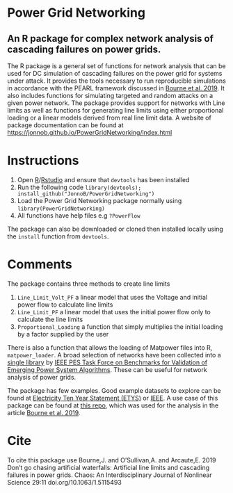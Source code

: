# Power Grid Networking
## An R package for complex network analysis of cascading failures on power grids.

The R package is a general set of functions for network analysis that can be used for DC simulation of cascading failures on the power grid for systems under attack. It provides the tools necessary to run reproducible simulations in accordance with the PEARL framework discussed in [Bourne et al. 2019](https://arxiv.org/abs/1907.12848). 
It also includes functions for simulating targeted and random attacks on a given power network. The package provides support for networks with Line limits as well as functions for generating line limits using either proportional loading or a linear models derived from real line limit data. A website of package documentation can be found at https://jonnob.github.io/PowerGridNetworking/index.html

# Instructions
1. Open [R](https://cran.r-project.org/)/[Rstudio](https://www.rstudio.com/) and ensure that `devtools` has been installed
1. Run the following code `library(devtools); install_github("JonnoB/PowerGridNetworking")`
1. Load the Power Grid Networking package normally using `library(PowerGridNetworking)`
1. All functions have help files e.g `?PowerFlow`

The package can also be downloaded or cloned then installed locally using the `install` function from `devtools`.

# Comments
The package contains three methods to create line limits

1. `Line_Limit_Volt_PF` a linear model that uses the Voltage and initial power flow to calculate line limits
1. `Line_Limit_PF` a linear model that uses the initial power flow only to calculate the line limits
1.  `Proportional_Loading` a function that simply multiplies the initial loading by a factor supplied by the user

There is also a function that allows the loading of Matpower files into R, `matpower_loader`. A broad selection of networks have been collected into a [single library](https://github.com/power-grid-lib/pglib-opf) by [IEEE PES Task Force on Benchmarks for Validation of Emerging Power System Algorithms](https://power-grid-lib.github.io/). These can be useful for network analysis of power grids.

The package has few examples. Good example datasets to explore can be found at [Electricity Ten Year Statement (ETYS)](https://www.nationalgrideso.com/insights/electricity-ten-year-statement-etys) or [IEEE](https://icseg.iti.illinois.edu/power-cases/). A use case of this package can be found at [this repo](https://github.com/JonnoB/ProportionalLoading), which was used for the analysis in the article [Bourne et al. 2019](https://arxiv.org/abs/1907.12848).

# Cite
To cite this package use 
  Bourne,J.  and O’Sullivan,A.  and Arcaute,E. 2019
  Don’t go chasing artificial waterfalls: Artificial line limits and cascading failures in power grids.
  Chaos: An Interdisciplinary Journal of Nonlinear Science 29:11 doi.org/10.1063/1.5115493

